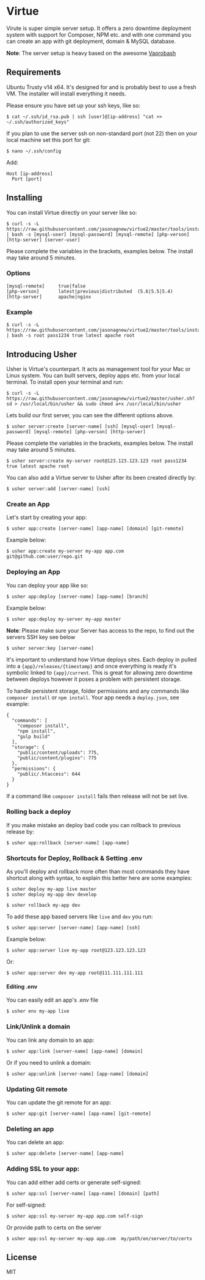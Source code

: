 # Virtue

Virute is super simple server setup. It offers a zero downtime deployment system with support for Composer, NPM etc. and with one command you can create an app with git deployment, domain & MySQL database.

**Note**: The server setup is heavy based on the awesome [Vaprobash](https://github.com/fideloper/Vaprobash)

## Requirements

Ubuntu Trusty v14 x64. It's designed for and is probably best to use a fresh VM. The installer will install everything it needs.

Please ensure you have set up your ssh keys, like so:

    $ cat ~/.ssh/id_rsa.pub | ssh [user]@[ip-address] "cat >> ~/.ssh/authorized_keys"

If you plan to use the server ssh on non-standard port (not 22) then on your local machine set this port for git:

    $ nano ~/.ssh/config

Add:

    Host [ip-address]
      Port [port]


## Installing

You can install Virtue directly on your server like so:

    $ curl -s -L https://raw.githubusercontent.com/jasonagnew/virtue2/master/tools/install.sh | bash -s [mysql-user] [mysql-password] [mysql-remote] [php-verson] [http-server] [server-user]

Please complete the variables in the brackets, examples below. The install may take around 5 minutes.

### Options

    [mysql-remote]     true|false
    [php-verson]       latest|previous|distributed  (5.6|5.5|5.4)
    [http-server]      apache|nginx

### Example

    $ curl -s -L https://raw.githubusercontent.com/jasonagnew/virtue2/master/tools/install.sh | bash -s root pass1234 true latest apache root

## Introducing Usher

Usher is Virtue's counterpart. It acts as management tool for your Mac or Linux system. You can built servers, deploy apps etc. from your local terminal. To install open your terminal and run:

    $ curl -s -L https://raw.githubusercontent.com/jasonagnew/virtue2/master/usher.sh?sd > /usr/local/bin/usher && sudo chmod a+x /usr/local/bin/usher

Lets build our first server, you can see the different options above.

    $ usher server:create [server-name] [ssh] [mysql-user] [mysql-password] [mysql-remote] [php-verson] [http-server]

Please complete the variables in the brackets, examples below. The install may take around 5 minutes.

    $ usher server:create my-server root@123.123.123.123 root pass1234 true latest apache root

You can also add a Virtue server to Usher after its been created directly by:

    $ usher server:add [server-name] [ssh]

### Create an App

Let's start by creating your app:

    $ usher app:create [server-name] [app-name] [domain] [git-remote]

Example below:

    $ usher app:create my-server my-app app.com git@github.com:user/repo.git

### Deploying an App

You can deploy your app like so:

    $ usher app:deploy [server-name] [app-name] [branch]

Example below:

    $ usher app:deploy my-server my-app master

**Note**: Please make sure your Server has access to the repo, to find out the servers SSH key see below

    $ usher server:key [server-name]

It's important to understand how Virtue deploys sites. Each deploy in pulled into a `{app}/releases/{timestamp}` and once everything is ready it's symbolic linked to `{app}/current`. This is great for allowing zero downtime between deploys however it poses a problem with persistent storage.

To handle persistent storage, folder permissions and any commands like `composer install` or `npm install`. Your app needs a `deploy.json`, see example:

    {
      "commands": [
        "composer install",
        "npm install",
        "gulp build"
      ],
      "storage": {
        "public/content/uploads": 775,
        "public/content/plugins": 775
      },
      "permissions": {
        "public/.htaccess": 644
      }
    }

If a command like `composer install` fails then release will not be set live.

### Rolling back a deploy

If you make mistake an deploy bad code you can rollback to previous release by:

    $ usher app:rollback [server-name] [app-name]

### Shortcuts for Deploy, Rollback & Setting .env

As you'll deploy and rollback more often than most commands they have shortcut along with syntax, to explain this better here are some examples:

    $ usher deploy my-app live master
    $ usher deploy my-app dev develop

    $ usher rollback my-app dev

To add these app based servers like `live` and `dev` you run:

    $ usher app:server [server-name] [app-name] [ssh]

Example below:

    $ usher app:server live my-app root@123.123.123.123

Or:

    $ usher app:server dev my-app root@111.111.111.111

#### Editing .env

You can easily edit an app's .env file

    $ usher env my-app live

### Link/Unlink a domain

You can link any domain to an app:

    $ usher app:link [server-name] [app-name] [domain]

Or if you need to unlink a domain:

    $ usher app:unlink [server-name] [app-name] [domain]

### Updating Git remote

You can update the git remote for an app:

    $ usher app:git [server-name] [app-name] [git-remote]

### Deleting an app

You can delete an app:

    $ usher app:delete [server-name] [app-name]

### Adding SSL to your app:

You can add either add certs or generate self-signed:

    $ usher app:ssl [server-name] [app-name] [domain] [path]

For self-signed:

    $ usher app:ssl my-server my-app app.com self-sign

Or provide path to certs on the server

    $ usher app:ssl my-server my-app app.com  my/path/on/server/to/certs

## License

MIT
